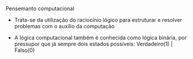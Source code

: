 Pensemanto computacional
- Trata-se da utilização do raciocínio lógico para estruturar e resolver problemas com o auxílio
da computação

- A lógica computacional também é conhecida como lógica binária, por pressupor que já sempre dois
estados possíveis: Verdadeiro(1) | Falso(0)

